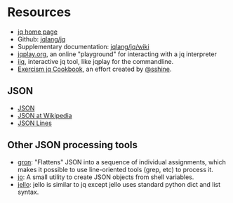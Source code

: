 # Resources

- [jq home page][jq]
- Github: [jqlang/jq][github]
- Supplementary documentation: [jqlang/jq/wiki][wiki]
- [jqplay.org][jqplay], an online "playground" for interacting with a jq interpreter
- [ijq][ijq], interactive jq tool, like jqplay for the commandline.
- [Exercism jq Cookbook][cook], an effort created by [@sshine][sshine].

## JSON

- [JSON][json]
- [JSON at Wikipedia][wiki-json]
- [JSON Lines][jsonl]

## Other JSON processing tools

- [gron][gron]: "Flattens" JSON into a sequence of individual assignments, which makes it possible to use line-oriented tools (grep, etc) to process it.
- [jo][jo]: A small utility to create JSON objects from shell variables.
- [jello][jello]: jello is similar to jq except jello uses standard python dict and list syntax.

[jq]: https://jqlang.github.io/jq
[github]: https://github.com/jqlang/jq
[wiki]: https://github.com/jqlang/jq/wiki
[jqplay]: https://jqplay.org
[ijq]: https://github.com/gpanders/ijq
[gron]: https://github.com/tomnomnom/gron#readme
[jo]: https://github.com/jpmens/jo#readme
[jello]: https://kellyjonbrazil.github.io/jello
[jsonl]: https://jsonlines.org
[json]: https://json.org
[wiki-json]: https://en.wikipedia.org/wiki/JSON
[cook]: https://github.com/exercism/exercism/issues/5055
[sshine]: https://exercism.org/profiles/sshine
